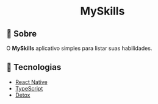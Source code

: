 <div align="center">
  <h1>MySkills</h1> 
</div>
  
## 📖 Sobre
O **MySkills** aplicativo simples para listar suas habilidades.

## 🚀 Tecnologias
- [React Native](https://reactnative.dev)
- [TypeScript](https://www.typescriptlang.org)
- [Detox](https://github.com/wix/Detox)

